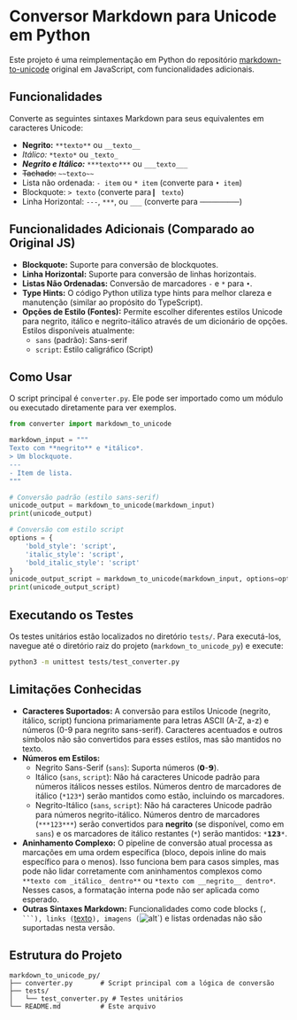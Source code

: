 # Conversor Markdown para Unicode em Python

Este projeto é uma reimplementação em Python do repositório [markdown-to-unicode](https://github.com/cstayyab/markdown-to-unicode) original em JavaScript, com funcionalidades adicionais.

## Funcionalidades

Converte as seguintes sintaxes Markdown para seus equivalentes em caracteres Unicode:

*   **Negrito:** `**texto**` ou `__texto__`
*   *Itálico:* `*texto*` ou `_texto_`
*   ***Negrito e Itálico:*** `***texto***` ou `___texto___`
*   ~~Tachado:~~ `~~texto~~`
*   Lista não ordenada: `- item` ou `* item` (converte para `• item`)
*   Blockquote: `> texto` (converte para `▎ texto`)
*   Linha Horizontal: `---`, `***`, ou `___` (converte para `──────────`)

## Funcionalidades Adicionais (Comparado ao Original JS)

*   **Blockquote:** Suporte para conversão de blockquotes.
*   **Linha Horizontal:** Suporte para conversão de linhas horizontais.
*   **Listas Não Ordenadas:** Conversão de marcadores `-` e `*` para `•`.
*   **Type Hints:** O código Python utiliza type hints para melhor clareza e manutenção (similar ao propósito do TypeScript).
*   **Opções de Estilo (Fontes):** Permite escolher diferentes estilos Unicode para negrito, itálico e negrito-itálico através de um dicionário de opções. Estilos disponíveis atualmente:
    *   `sans` (padrão): Sans-serif
    *   `script`: Estilo caligráfico (Script)

## Como Usar

O script principal é `converter.py`. Ele pode ser importado como um módulo ou executado diretamente para ver exemplos.

```python
from converter import markdown_to_unicode

markdown_input = """
Texto com **negrito** e *itálico*.
> Um blockquote.
---
- Item de lista.
"""

# Conversão padrão (estilo sans-serif)
unicode_output = markdown_to_unicode(markdown_input)
print(unicode_output)

# Conversão com estilo script
options = {
    'bold_style': 'script',
    'italic_style': 'script',
    'bold_italic_style': 'script'
}
unicode_output_script = markdown_to_unicode(markdown_input, options=options)
print(unicode_output_script)
```

## Executando os Testes

Os testes unitários estão localizados no diretório `tests/`. Para executá-los, navegue até o diretório raiz do projeto (`markdown_to_unicode_py`) e execute:

```bash
python3 -m unittest tests/test_converter.py
```

## Limitações Conhecidas

*   **Caracteres Suportados:** A conversão para estilos Unicode (negrito, itálico, script) funciona primariamente para letras ASCII (A-Z, a-z) e números (0-9 para negrito sans-serif). Caracteres acentuados e outros símbolos não são convertidos para esses estilos, mas são mantidos no texto.
*   **Números em Estilos:**
    *   Negrito Sans-Serif (`sans`): Suporta números (𝟬-𝟵).
    *   Itálico (`sans`, `script`): Não há caracteres Unicode padrão para números itálicos nesses estilos. Números dentro de marcadores de itálico (`*123*`) serão mantidos como estão, incluindo os marcadores.
    *   Negrito-Itálico (`sans`, `script`): Não há caracteres Unicode padrão para números negrito-itálico. Números dentro de marcadores (`***123***`) serão convertidos para **negrito** (se disponível, como em `sans`) e os marcadores de itálico restantes (`*`) serão mantidos: `*𝟭𝟮𝟯*`.
*   **Aninhamento Complexo:** O pipeline de conversão atual processa as marcações em uma ordem específica (bloco, depois inline do mais específico para o menos). Isso funciona bem para casos simples, mas pode não lidar corretamente com aninhamentos complexos como `**texto com _itálico_ dentro**` ou `*texto com __negrito__ dentro*`. Nesses casos, a formatação interna pode não ser aplicada como esperado.
*   **Outras Sintaxes Markdown:** Funcionalidades como code blocks (`, ```), links (`[texto](url)`), imagens (`![alt](url)`) e listas ordenadas não são suportadas nesta versão.

## Estrutura do Projeto

```
markdown_to_unicode_py/
├── converter.py       # Script principal com a lógica de conversão
├── tests/
│   └── test_converter.py # Testes unitários
└── README.md          # Este arquivo
```

